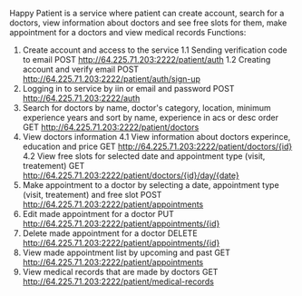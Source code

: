 Happy Patient is a service where patient can create account, search for a doctors, view information about doctors and see free slots for them, make appointment for a doctors and view medical records
Functions: 
1. Create account and access to the service
   1.1 Sending  verification code to email POST http://64.225.71.203:2222/patient/auth
   1.2 Creating account and verify email POST http://64.225.71.203:2222/patient/auth/sign-up
2. Logging in to service by iin or email and password POST http://64.225.71.203:2222/auth
3. Search for doctors by name, doctor's category, location, minimum experience years and sort by name, experience in acs or desc order GET http://64.225.71.203:2222/patient/doctors
4. View doctors information
   4.1 View information about doctors experince, education and price GET  http://64.225.71.203:2222/patient/doctors/{id}
   4.2 View free slots for selected date and appointment type (visit, treatement) GET http://64.225.71.203:2222/patient/doctors/{id}/day/{date}
5. Make appointment to a doctor by selecting a date, appointment type (visit, treatement) and free slot POST http://64.225.71.203:2222/patient/appointments
6. Edit made appointment for a doctor PUT http://64.225.71.203:2222/patient/appointments/{id}
7. Delete made appointment for a doctor DELETE http://64.225.71.203:2222/patient/appointments/{id}
8. View made appointment list by upcoming and past GET http://64.225.71.203:2222/patient/appointments
9. View medical records that are made by doctors GET http://64.225.71.203:2222/patient/medical-records
